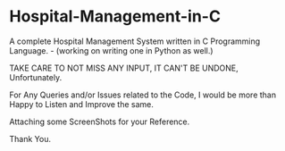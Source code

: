 # Hospital-Management-in-C

A complete Hospital Management System written in C Programming Language.
                               - (working on writing one in Python as well.)

TAKE CARE TO NOT MISS ANY INPUT, IT CAN'T BE UNDONE, Unfortunately.

For Any Queries and/or Issues related to the Code, I would be more than Happy to Listen and Improve the same. 

Attaching some ScreenShots for your Reference.

Thank You.
